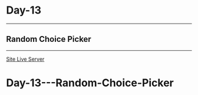 # Day-13

---

## Random Choice Picker

---

[Site Live Server](https://krantos-dev.github.io/Day-13---Random-Choice-Picker/)
# Day-13---Random-Choice-Picker
